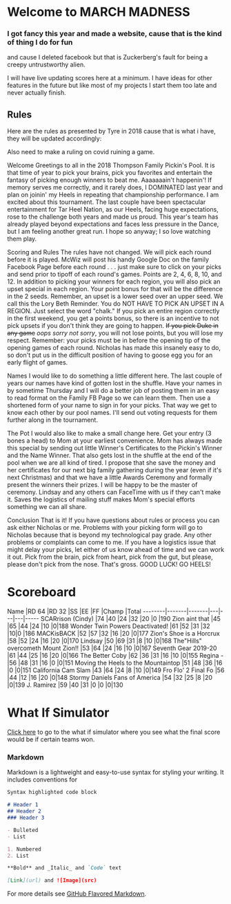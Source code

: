 # Welcome to MARCH MADNESS
### I got fancy this year and made a website, cause that is the kind of thing I do for fun

and cause I deleted facebook but that is Zuckerberg's fault for being a creepy untrustworthy alien.

I will have live updating scores here at a minimum. I have ideas for other features in the future but like most of my projects I start them too late and never actually finish.

## Rules
Here are the rules as presented by Tyre in 2018 cause that is what i have, they will be updated accordingly:

Also need to make a ruling on covid ruining a game.

Welcome
Greetings to all in the 2018 Thompson Family Pickin's Pool.  It is that time of year to pick your brains, pick you favorites and entertain the fantasy of picking enough winners to beat me.  Aaaaaaain't happenin'!  If memory serves me correctly, and it rarely does, I DOMINATED last year and plan on joinin' my Heels in repeating that championship performance.  I am excited about this tournament.  The last couple have been spectacular entertainment for Tar Heel Nation, as our Heels, facing huge expectations, rose to the challenge both years and made us proud.  This year's team has already played beyond expectations and faces less pressure in the Dance, but I am feeling another great run.  I hope so anyway; I so love watching them play.

Scoring and Rules
The rules have not changed.  We will pick each round before it is played.  McWiz will post his handy Google Doc on the family Facebook Page before each round . . . just make sure to click on your picks and send prior to tipoff of each round's games.  Points are 2, 4, 6, 8, 10, and 12. In addition to picking your winners for each region, you will also pick an upset special in each region.  Your point bonus for that will be the difference in the 2 seeds.  Remember, an upset is a lower seed over an upper seed.  We call this the Lory Beth Reminder.  You do NOT HAVE TO PICK AN UPSET IN A REGION.  Just select the word "chalk."  If you pick an entire region correctly in the first weekend, you get a points bonus, so there is an incentive to not pick upsets if you don't think they are going to happen.  ~~If you pick Duke in any game~~ *oops sorry not sorry*, you will not lose points, but you will lose my respect. Remember:  your picks must be in before the opening tip of the opening games of each round.  Nicholas has made this insanely easy to do, so don't put us in the difficult position of having to goose egg you for an early flight of games.

Names
I would like to do something a little different here. The last couple of years our names have kind of gotten lost in the shuffle.  Have your names in by sometime Thursday and I will do a better job of posting them in an easy to read format on the Family FB Page so we can learn them.  Then use a shortened form of your name to sign in for your picks.  That way we get to know each other by our pool names.  I'll send out voting requests for them further along in the tournament.

The Pot
I would also like to make a small change here.  Get your entry (3 bones a head) to Mom at your earliest convenience.  Mom has always made this special by sending out little Winner's Certificates to the Pickin's Winner and the Name Winner.  That also gets lost in the shuffle at the end of the pool when we are all kind of tired.  I propose that she save the money and her certificates for our next big family gathering during the year (even if it's next Christmas) and that we have a little Awards Ceremony and formally present the winners their prizes.  I will be happy to be the master of ceremony.  Lindsay and any others can FaceTime with us if they can't make it.  Saves the logistics of mailing stuff makes Mom's special efforts something we can all share.

Conclusion
That is it!  If you have questions about rules or process you can ask either Nicholas or me.  Problems with your picking form will go to Nicholas because that is beyond my technological pay grade.  Any other problems or complaints can come to me.  If you have a logistics issue that might delay your picks, let either of us know ahead of time and we can work it out.  Pick from the brain, pick from heart, pick from the gut, but please, please don't pick from the nose.  That's gross.  GOOD LUCK!  GO HEELS!


# Scoreboard

Name	|RD 64	|RD 32	|SS	|EE	|FF	|Champ |Total
--------|-------|-------|---|---|---|-----
SCARrison (Cindy)	|74	|40	|24	|32	|20	|0  |190
Zion aint that	|45	|65	|44	|24	|10	|0|188
Wonder Twin Powers Deactivated!	|61	|52	|31	|32	|10|0	|186
MACKisBACK	|52	|57	|32	|16	|20	|0|177
Zion's Shoe is a Horcrux	|58	|52	|24	|16	|20	|0|170
Lindsay	|50	|69	|31	|8	|10	|0|168
The"Hills" overcometh Mount Zion!!	|53	|64	|24	|16	|10	|0|167
Seventh Gear 2019-20	|61	|44	|25	|16	|20	|0|166
The Better Coby	|62	|36	|31	|16	|10	|0|155
Regina -	|56	|48	|31	|16	|0	|0|151
Moving the Heels to the Mountaintop	|51	|48	|36	|16	|0	|0|151
California Cam Slam	|43	|64	|24	|8	|10	|0|149
Fro Flo' 2 Final Fo	|56	|44	|12	|16	|20	|0|148
Stormy Daniels Fans of America	|54	|32	|25	|8	|20	|0|139
J. Ramirez	|59	|40	|31	|0	|0	|0|130

# What If Simulator

[Click here](https://npthom57.github.io/thompsonpickins/scoresim) to go to the what if simulator where you see what the final score would be if certain teams won.



### Markdown

Markdown is a lightweight and easy-to-use syntax for styling your writing. It includes conventions for

```markdown
Syntax highlighted code block

# Header 1
## Header 2
### Header 3

- Bulleted
- List

1. Numbered
2. List

**Bold** and _Italic_ and `Code` text

[Link](url) and ![Image](src)
```

For more details see [GitHub Flavored Markdown](https://guides.github.com/features/mastering-markdown/).
